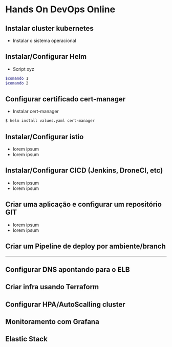 # Hands On DevOps Online


## Instalar cluster kubernetes
- Instalar o sistema operacional

## Instalar/Configurar Helm
- Script xyz
```bash
$comando 1
$comando 2
```

## Configurar certificado cert-manager
- Instalar cert-manager
```bash
$ helm install values.yaml cert-manager
```

## Instalar/Configurar istio
- lorem ipsum
- lorem ipsum

## Instalar/Configurar CICD (Jenkins, DroneCI, etc)
- lorem ipsum
- lorem ipsum

## Criar uma aplicação e configurar um repositório GIT
- lorem ipsum
- lorem ipsum

## Criar um Pipeline de deploy por ambiente/branch
---
## Configurar DNS apontando para o ELB
## Criar infra usando Terraform
## Configurar HPA/AutoScalling cluster
## Monitoramento com Grafana
## Elastic Stack

